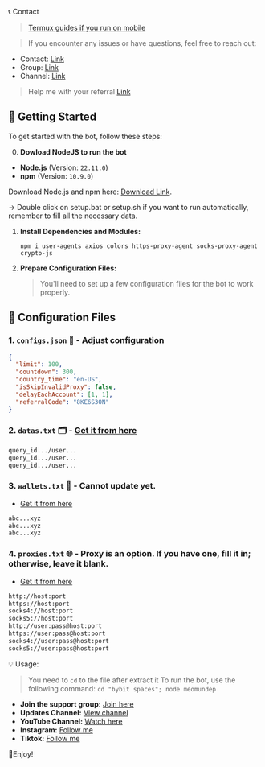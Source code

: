 📞 Contact

> [Termux guides if you run on mobile](https://github.com/MeoMunDep/Guides-for-using-my-script-on-termux)


> If you encounter any issues or have questions, feel free to reach out:

- Contact: [Link](t.me/MeoMunDep)
- Group: [Link](t.me/KeoAirDropFreeNe)
- Channel: [Link](t.me/KeoAirDropFreeNee)

> Help me with your referral [Link](https://t.me/bybit_spaces_bot/SpaceS?startapp=invite_8KE6S3ON_MeoMunDep)

## 🚀 Getting Started

To get started with the bot, follow these steps:

0. **Dowload NodeJS to run the bot**

- **Node.js** (Version: `22.11.0`)
- **npm** (Version: `10.9.0`)

Download Node.js and npm here: [Download Link](https://t.me/KeoAirDropFreeNe/257/1462).

-> Double click on setup.bat or setup.sh if you want to run automatically, remember to fill all the necessary data.



1. **Install Dependencies and Modules:**

   ```
   npm i user-agents axios colors https-proxy-agent socks-proxy-agent crypto-js
   ```

2. **Prepare Configuration Files:**

   > You'll need to set up a few configuration files for the bot to work properly.

## 📁 Configuration Files

### 1. `configs.json` 📜 - Adjust configuration

```json
{
  "limit": 100,
  "countdown": 300,
  "country_time": "en-US",
  "isSkipInvalidProxy": false,
  "delayEachAccount": [1, 1],
  "referralCode": "8KE6S3ON"
}
```

### 2. `datas.txt` 🗂️ - [Get it from here](https://t.me/KeoAirDropFreeNee/1586)


```txt
query_id.../user...
query_id.../user...
query_id.../user...
```

### 3. `wallets.txt` 💼 - Cannot update yet.

- [Get it from here](https://github.com/MeoMunDep/Automatic-Ultimate-Create-Wallets-for-Airdrop)


```txt - wallet address
abc...xyz
abc...xyz
abc...xyz
```

### 4. `proxies.txt` 🌐 - Proxy is an option. If you have one, fill it in; otherwise, leave it blank.

- [Get it from here](https://www.webshare.io/?referral_code=4l5kb3glsce7)

```txt
http://host:port
https://host:port
socks4://host:port
socks5://host:port
http://user:pass@host:port
https://user:pass@host:port
socks4://user:pass@host:port
socks5://user:pass@host:port
```


💡 Usage:

> You need to `cd` to the file after extract it
> To run the bot, use the following command: `cd "bybit spaces"; node meomundep`

- **Join the support group:** [Join here](https://t.me/KeoAirDropFreeNe)
- **Updates Channel:** [View channel](https://t.me/KeoAirDropFreeNee)
- **YouTube Channel:** [Watch here](https://www.youtube.com/@keoairdropfreene)
- **Instagram:** [Follow me](https://www.instagram.com/meomundep)
- **Tiktok:** [Follow me](https://www.tiktok.com/@meomundep)


🎇Enjoy!
